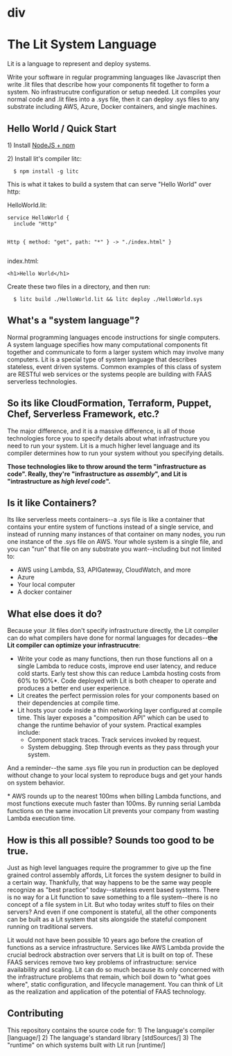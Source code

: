 <h1>div</h1><h1 id="thelitsystemlanguage">The Lit System Language</h1>
<p>Lit is a language to represent and deploy systems.</p>
<p>Write your software in regular programming languages like Javascript then write .lit files that describe how your components fit together to form a system.  No infrastrucutre configuration or setup needed.  Lit compiles your normal code and .lit files into a .sys file, then it can deploy .sys files to any substrate including AWS, Azure, Docker containers, and single machines.</p>
<h2 id="helloworldquickstart">Hello World / Quick Start</h2>
<p>1) Install <a href="https://nodejs.org/en/">NodeJS + npm</a></p>
<p>2) Install lit's compiler litc:</p>
<pre><code class="bash language-bash">  $ npm install -g litc
</code></pre>
<p>This is what it takes to build a system that can serve "Hello World" over http:</p>
<p>HelloWorld.lit:</p>
<pre><code>service HelloWorld {
  include "Http"

  Http { method: "get", path: "*" } -&gt; "./index.html"
}
</code></pre>
<p>index.html:</p>
<pre><code class="html language-html">&lt;h1&gt;Hello World&lt;/h1&gt;
</code></pre>
<p>Create these two files in a directory, and then run:</p>
<pre><code class="bash language-bash">  $ litc build ./HelloWorld.lit &amp;&amp; litc deploy ./HelloWorld.sys
</code></pre>
<h2 id="whatsasystemlanguage">What's a "system language"?</h2>
<p>Normal programming languages encode instructions for single computers.  A system language specifies how many computational components fit together and communicate to form a larger system which may involve many computers.  Lit is a special type of system language that describes stateless, event driven systems.  Common examples of this class of system are RESTful web services or the systems people are building with FAAS serverless technologies.</p>
<h2 id="soitslikecloudformationterraformpuppetchefserverlessframeworketc">So its like CloudFormation, Terraform, Puppet, Chef, Serverless Framework, etc.?</h2>
<p>The major difference, and it is a massive difference, is all of those technologies force you to specify details about what infrastructure you need to run your system.  Lit is a much higher level language and its compiler determines how to run your system without you specifying details.</p>
<p><strong>Those technologies like to throw around the term "infrastructure as code".  Really, they're "infrastructure as <em>assembly</em>", and Lit is "intrastructure as <em>high level code</em>".</strong></p>
<h2 id="isitlikecontainers">Is it like Containers?</h2>
<p>Its like serverless meets containers--a .sys file is like a container that contains your entire system of functions instead of a single service, and instead of running many instances of that container on many nodes, you run one instance of the .sys file on AWS.  Your whole system is a single file, and you can "run" that file on any substrate you want--including but not limited to:</p>
<ul>
<li>AWS using Lambda, S3, APIGateway, CloudWatch, and more</li>
<li>Azure</li>
<li>Your local computer</li>
<li>A docker container</li>
</ul>
<h2 id="whatelsedoesitdo">What else does it do?</h2>
<p>Because your .lit files don't specify infrastructure directly, the Lit compiler can do what compilers have done for normal languages for decades--<strong>the Lit compiler can optimize your infrastrucutre</strong>:</p>
<ul>
<li>Write your code as many functions, then run those functions all on a single Lambda to reduce costs, improve end user latency, and reduce cold starts.  Early test show this can reduce Lambda hosting costs from 60% to 90%*.  Code deployed with Lit is both cheaper to operate and produces a better end user experience.</li>
<li>Lit creates the perfect permission roles for your components based on their dependencies at compile time.</li>
<li>Lit hosts your code inside a thin networking layer configured at compile time.  This layer exposes a "composition API" which can be used to change the runtime behavior of your system.  Practical examples include:<ul>
<li>Component stack traces.  Track services invoked by request.</li>
<li>System debugging.  Step through events as they pass through your system.</li></ul></li>
</ul>
<p>And a reminder--the same .sys file you run in production can be deployed without change to your local system to reproduce bugs and get your hands on system behavior.</p>
<p>* AWS rounds up to the nearest 100ms when billing Lambda functions, and most functions execute much faster than 100ms.  By running serial Lambda functions on the same invocation Lit prevents your company from wasting Lambda execution time.</p>
<h2 id="howisthisallpossiblesoundstoogoodtobetrue">How is this all possible?  Sounds too good to be true.</h2>
<p>Just as high level languages require the programmer to give up the fine grained control assembly affords, Lit forces the system designer to build in a certain way.  Thankfully, that way happens to be the same way people recognize as "best practice" today--stateless event based systems.  There is no way for a Lit function to save something to a file system--there is no concept of a file system in Lit.  But who today writes stuff to files on their servers?  And even if one component is stateful, all the other components can be built as a Lit system that sits alongside the stateful component running on traditional servers.</p>
<p>Lit would not have been possible 10 years ago before the creation of functions as a service infrastructure.  Services like AWS Lambda provide the crucial bedrock abstraction over servers that Lit is built on top of.  These FAAS services remove two key problems of infrastructure: service availability and scaling.  Lit can do so much because its only concerned with the infrastructure problems that remain, which boil down to "what goes where", static configuration, and lifecycle management.  You can think of Lit as the realization and application of the potential of FAAS technology.</p>
<h2 id="contributing">Contributing</h2>
<p>This repository contains the source code for:
  1) The language's compiler [language/]
  2) The language's standard library [stdSources/]
  3) The "runtime" on which systems built with Lit run [runtime/]</p>